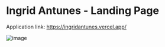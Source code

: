 # Ingrid Antunes - Landing Page

Application link: https://ingridantunes.vercel.app/

![image](https://user-images.githubusercontent.com/54687122/191756036-b652ed1b-55ce-4d30-bdab-5b9f239db527.png)
